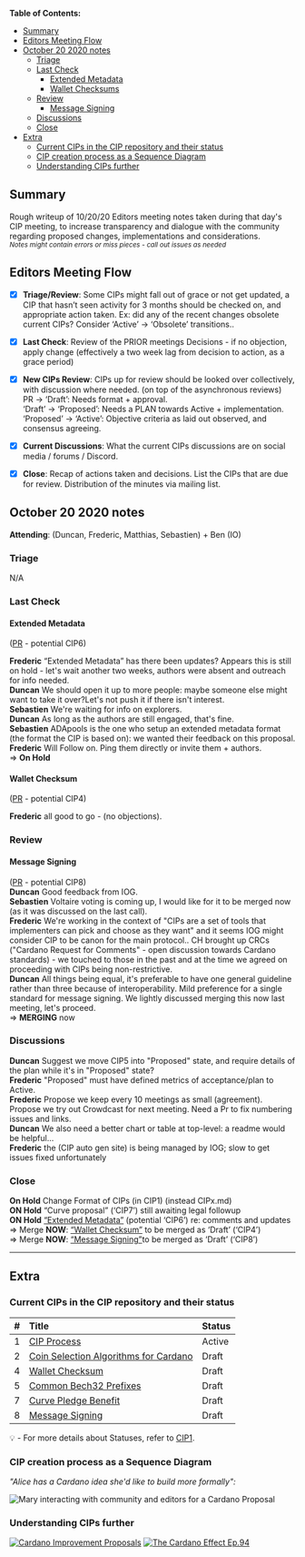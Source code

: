  **Table of Contents:** 

- [Summary](#summary)
- [Editors Meeting Flow](#editors-meeting-flow)
- [October 20 2020 notes](#october-20-2020-notes)
  * [Triage](#triage)
  * [Last Check](#last-check)
      + [Extended Metadata](#Extended-Metadata)
      + [Wallet Checksums](#Wallet-Checksums)
  * [Review](#review)
      + [Message Signing](#Message-Signing)
  * [Discussions](#discussions)
  * [Close](#close)
- [Extra](#extra)
  * [Current CIPs in the CIP repository and their status](#current-cips-in-the-cip-repository-and-their-status)
  * [CIP creation process as a Sequence Diagram](#cip-creation-process-as-a-sequence-diagram)
  * [Understanding CIPs further](#understanding-cips-further)
## Summary

Rough writeup of 10/20/20 Editors meeting notes taken during that day's CIP meeting, to increase transparency and dialogue with the community regarding proposed changes, implementations and considerations.  
<sub>_Notes might contain errors or miss pieces - call out issues as needed_
</sub>


## Editors Meeting Flow
- [x] **Triage/Review**: Some CIPs might fall out of grace or not get updated, a CIP that hasn’t seen activity for 3 months should be checked on, and appropriate action taken. Ex: did any of the recent changes obsolete current CIPs? Consider ‘Active’ -> ‘Obsolete’ transitions..
- [x] **Last Check**: Review of the PRIOR meetings Decisions  - if no objection, apply change (effectively a two week lag from decision to action, as a grace period)
- [x] **New CIPs Review**: CIPs up for review should be looked over collectively, with discussion where needed. (on top of the asynchronous reviews)  
PR -> ‘Draft’: Needs format + approval.  
‘Draft’ -> ‘Proposed’: Needs a PLAN towards Active + implementation.  
‘Proposed’ -> ‘Active’:  Objective criteria as laid out observed, and consensus agreeing.   
- [x] **Current Discussions**: What the current CIPs discussions are on social media / forums / Discord.
- [x] **Close**: Recap of actions taken and decisions. List the CIPs that are due for review.  Distribution of the minutes via mailing list.



## October 20 2020 notes


**Attending**: (Duncan, Frederic, Matthias, Sebastien) + Ben (IO)


### Triage
N/A

### Last Check  

#### Extended Metadata  
([PR](https://github.com/cardano-foundation/CIPs/pull/15) - potential CIP6)   

**Frederic** “Extended Metadata” has there been updates? Appears this is still on hold -  let's wait another two weeks, authors were absent and outreach for info needed.  
**Duncan** We should open it up to more people: maybe someone else might want to take it over?Let's not push it if there isn't interest.  
**Sebastien** We're waiting for info on explorers.  
**Duncan** As long as the authors are still engaged, that's fine.  
**Sebastien** ADApools is the one who setup an extended metadata format (the format the CIP is based on): we wanted their feedback on this proposal.  
**Frederic** Will Follow on. Ping them directly or invite them + authors.  
=> **On Hold**  


#### Wallet Checksum  
([PR](https://github.com/cardano-foundation/CIPs/pull/4)  - potential CIP4)  

**Frederic** all good to go - (no objections).   



### Review  

#### Message Signing  
([PR](https://github.com/cardano-foundation/CIPs/pull/27) - potential CIP8)  
**Duncan** Good feedback from IOG.   
**Sebastien** Voltaire voting is coming up, I would like for it to be merged now (as it was discussed on the last call).  
**Frederic** We're working in the context of "CIPs are a set of tools that implementers can pick and choose as they want" and it seems IOG might consider CIP to be canon for the main protocol.. CH brought up CRCs ("Cardano Request for Comments" - open discussion towards Cardano standards) - we touched to those in the past and at the time we agreed on proceeding with CIPs being non-restrictive.  
**Duncan** All things being equal, it's preferable to have one general guideline rather than three because of interoperability. Mild preference for a single standard for message signing. We lightly discussed merging this now last meeting, let's proceed.  
=> **MERGING** now




### Discussions 

**Duncan** Suggest we move CIP5 into "Proposed" state, and require details of the plan while it's in "Proposed" state?  
**Frederic** "Proposed" must have defined metrics of acceptance/plan to Active.  
**Frederic**  Propose we keep every 10 meetings as small (agreement). Propose we try out Crowdcast for next meeting. Need a Pr to fix numbering issues and links.   
**Duncan** We also need a better chart or table at top-level: a readme would be helpful...  
**Frederic** the (CIP auto gen site) is being managed by IOG; slow to get issues fixed unfortunately 




### Close
 
**On Hold** Change Format of CIPs (in CIP1) (instead CIPx.md)  
**ON Hold** “Curve proposal” (‘CIP7’) still awaiting legal followup  
**ON Hold** [“Extended Metadata”](https://github.com/cardano-foundation/CIPs/pull/15) (potential ‘CIP6’) re: comments and updates  
=> Merge **NOW**: [“Wallet Checksum”](https://github.com/cardano-foundation/CIPs/pull/4) to be merged as ‘Draft’ (‘CIP4’)  
=> Merge **NOW**: [“Message Signing”](https://github.com/cardano-foundation/CIPs/pull/27)to be merged as ‘Draft’ (‘CIP8’)   


---
## Extra

### Current CIPs in the CIP repository and their status 


|#              |Title            | Status               |
| ----------------- |:----------------|:-------------------- |
| 1                 | [CIP Process](https://github.com/cardano-foundation/CIPs/tree/master/CIP-0001)     | Active   |
| 2                 | [Coin Selection Algorithms for Cardano](https://github.com/cardano-foundation/CIPs/tree/master/CIP-0002) | Draft   |
| 4                 | [Wallet Checksum](https://github.com/cardano-foundation/CIPs/tree/master/CIP-0004)                | Draft   |
| 5                 | [Common Bech32 Prefixes](https://github.com/cardano-foundation/CIPs/tree/master/CIP-0005)                | Draft   |
| 7                 | [Curve Pledge Benefit](https://github.com/cardano-foundation/CIPs/tree/master/CIP-0007)                | Draft   |
| 8                 | [Message Signing](https://github.com/cardano-foundation/CIPs/tree/master/CIP-0008)                | Draft   |

:bulb: -  For more details about Statuses, refer to [CIP1](https://github.com/cardano-foundation/CIPs/tree/master/CIP-0001).


### CIP creation process as a Sequence Diagram

_"Alice has a Cardano idea she'd like to build more formally":_


![Mary interacting with community and editors for a Cardano Proposal](./sequence_diagram.png?raw=true "sequence_diagram.png")

### Understanding CIPs further


[![Cardano Improvement Proposals](https://img.youtube.com/vi/q7U10EfqXJw/0.jpg)](https://www.youtube.com/watch?v=q7U10EfqXJw)
[![The Cardano Effect Ep.94](https://img.youtube.com/vi/dnw7k7VKVyo/0.jpg)](https://www.youtube.com/watch?v=dnw7k7VKVyo)




